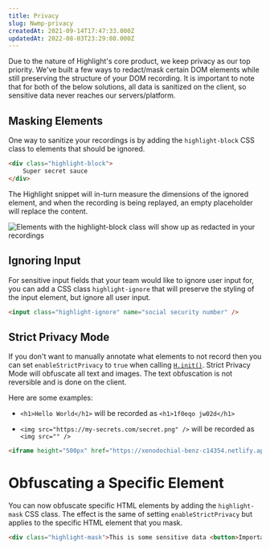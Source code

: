 ```yaml
---
title: Privacy
slug: Nwmp-privacy
createdAt: 2021-09-14T17:47:33.000Z
updatedAt: 2022-08-03T23:29:08.000Z
---
```


Due to the nature of Highlight's core product, we keep privacy as our top priority. We've built a few ways to redact/mask certain DOM elements while still preserving the structure of your DOM recording. It is important to note that for both of the below solutions, all data is sanitized on the client, so sensitive data never reaches our servers/platform.

## Masking Elements

One way to sanitize your recordings is by adding the `highlight-block` CSS class to elements that should be ignored.

```html
<div class="highlight-block">
    Super secret sauce
</div>
```

The Highlight snippet will in-turn measure the dimensions of the ignored element, and when the recording is being replayed, an empty placeholder will replace the content.

![Elements with the highlight-block class will show up as redacted in your recordings](https://archbee-image-uploads.s3.amazonaws.com/XPwQFz8tul7ogqGkmtA0y/s3OAcyrUrqMsWXwDqT9Zj_aff29bb-kapture2021-03-25at140125.gif)

## Ignoring Input

For sensitive input fields that your team would like to ignore user input for, you can add a CSS class `highlight-ignore` that will preserve the styling of the input element, but ignore all user input.

```html
<input class="highlight-ignore" name="social security number" />
```

## Strict Privacy Mode

If you don't want to manually annotate what elements to not record then you can set `enableStrictPrivacy` to `true` when calling [`H.init()`](/session-replay/privacy). Strict Privacy Mode will obfuscate all text and images. The text obfuscation is not reversible and is done on the client.

Here are some examples:

*   `<h1>Hello World</h1>` will be recorded as `<h1>1f0eqo jw02d</h1>`

*   `<img src="https://my-secrets.com/secret.png" />` will be recorded as `<img src="" />`

```html
<iframe height="500px" href="https://xenodochial-benz-c14354.netlify.app/" width="100%" border="none" src="https://xenodochial-benz-c14354.netlify.app/" style="border:none"><a href="https://xenodochial-benz-c14354.netlify.app/" target="" title="xenodochial-benz-c14354.netlify.app">null</a></iframe>
```

# Obfuscating a Specific Element

You can now obfuscate specific HTML elements by adding the `highlight-mask` CSS class. The effect is the same of setting `enableStrictPrivacy` but applies to the specific HTML element that you mask.

```html
<div class="highlight-mask">This is some sensitive data <button>Important Button</button></div>
```

